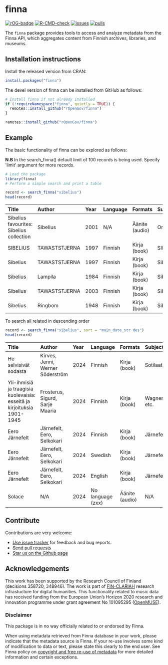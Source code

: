 # finna

[![rOG-badge](https://ropengov.github.io/rogtemplate/reference/figures/ropengov-badge.svg)](https://ropengov.org/)
[![R-CMD-check](https://github.com/rOpenGov/finna/actions/workflows/check-standard.yaml/badge.svg)](https://github.com/rOpenGov/finna/actions/workflows/check-standard.yaml)
[![issues](https://img.shields.io/github/issues/rOpenGov/finna)](https://github.com/rOpenGov/finna/issues)
[![pulls](https://img.shields.io/github/issues-pr/rOpenGov/finna)](https://github.com/rOpenGov/finna/pulls)


The `finna` package provides tools to access and analyze metadata from the Finna API, which aggregates content from Finnish archives, libraries, and museums.


## Installation instructions

Install the released version from CRAN:

```r
install.packages("finna")
```

The devel version of finna can be installed from GitHub as follows:

``` r
# Install finna if not already installed
if (!requireNamespace("finna", quietly = TRUE)) {
  remotes::install_github("rOpenGov/finna")
}
```

``` r
remotes::install_github("rOpenGov/finna")
```

## Example
The basic functionality of finna can be explored as follows:

**N.B** In the search_finna() default limit of 100 records is being used. Specify 'limit' argument for more records.

``` r
# Load the package
library(finna)
# Perform a simple search and print a table

record <- search_finna("sibelius")
head(record)
```
| Title                                                                                        | Author           | Year | Language | Formats           | Subjects          | Library             | Series |
|:---------------------------------------------------------------------------------------------|:-----------------|:-----|:---------|:------------------|:------------------|:--------------------|:-------|
| Sibelius favourites: Sibelius collection                                                     | Sibelius         | 2001 | N/A      | Äänite (audio)    | Orkesterimusiikki  | Lapin               | N/A    |
| SIBELIUS                                                                                     | TAWASTSTJERNA    | 1997 | Finnish  | Kirja (book)      | SIBELIUS           | Anders Chydenius    | N/A    |
| Sibelius                                                                                     | TAWASTSTJERNA    | 1997 | Finnish  | Kirja (book)      | Sibelius           | Anders Chydenius    | N/A    |
| Sibelius                                                                                     | Lampila          | 1984 | Finnish  | Kirja (book)      | Sibelius           | Helka-arkisto       | N/A    |
| Sibelius                                                                                     | TAWASTSTJERNA    | 2003 | Finnish  | Kirja (book)      | Sibelius           | Kansalliskirjasto   | N/A    |
| Sibelius                                                                                     | Ringbom          | 1948 | Finnish  | Kirja (book)      | Sibelius           | Kirkes              | N/A    |

To search all related in descending order
``` r
record <- search_finna("sibelius", sort = "main_date_str des")
head(record)
```
| Title                                                                                  | Author                    | Year | Language | Formats         | Subjects      | Library         | Series   |
|:---------------------------------------------------------------------------------------|:--------------------------|:-----|:---------|:----------------|:--------------|:----------------|:---------|
| He selvisivät sodasta                                                                  | Kirves, Jenni, Werner Söderström | 2024 | Finnish  | Kirja (book)    | Sotilaat       | Anders Chydenius | N/A      |
| Yli-ihmisiä ja traagisia kuolevaisia: esseitä ja kirjoituksia 1901-1945                | Frosterus, Sigurd, Sarje Maaria | 2024 | Finnish  | Kirja (book)    | Wagner, etc.   | Helka-arkisto    | N/A      |
| Eero Järnefelt                                                                         | Järnefelt, Eero, Selkokari | 2024 | Finnish  | Kirja (book)    | Järnefelt      | Anders Chydenius | Ateneum  |
| Eero Järnefelt                                                                         | Järnefelt, Eero, Selkokari | 2024 | Swedish  | Kirja (book)    | Järnefelt      | Helle-kirjastot  | Ateneum  |
| Eero Järnefelt                                                                         | Järnefelt, Eero, Selkokari | 2024 | English  | Kirja (book)    | Järnefelt      | Helmet-kirjasto  | Ateneum  |
| Solace                                                                                 | N/A                        | 2024 | No language (zxx) | Äänite (audio)  | N/A            | Anders Chydenius | N/A      |



## Contribute

Contributions are very welcome:

- [Use issue tracker](https://github.com/ropengov/finna/issues) for
  feedback and bug reports.
- [Send pull requests](https://github.com/ropengov/finna/)
- [Star us on the Github page](https://github.com/ropengov/finna/)

## Acknowledgements

This work has been supported by the Research Council of Finland (decisions 358720, 348946). The work is part of [FIN-CLARIAH](https://www.kielipankki.fi/organization/fin-clariah/) research infrastucture for digital humanities. This functionality related to music data has received funding from the European Union’s Horizon 2020 research and innovation programme under grant agreement No 101095295 ([OpenMUSE](https://www.openmuse.eu/)).

### Disclaimer

This package is in no way officially related to or endorsed by Finna.

When using metadata retrieved from Finna database in your work, please
indicate that the metadata source is Finna. If your re-use involves some
kind of modification to data or text, please state this clearly to the
end user. See Finna policy on [copyright and free re-use of
metadata](https://www.finna.fi/Content/terms?lng=en-gb) for more
detailed information and certain exceptions.
